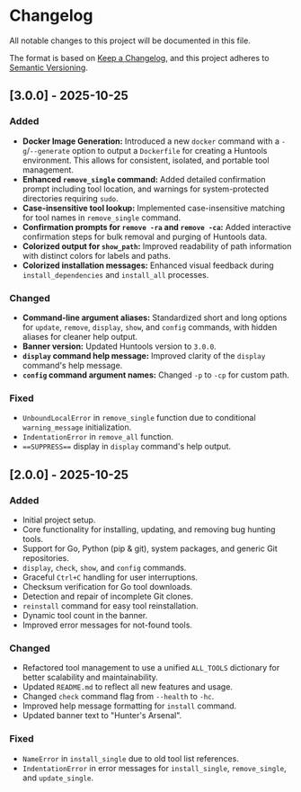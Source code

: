 # Changelog

All notable changes to this project will be documented in this file.

The format is based on [Keep a Changelog](https://keepachangelog.com/en/1.0.0/),
and this project adheres to [Semantic Versioning](https://semver.org/spec/v2.0.0.html).

## [3.0.0] - 2025-10-25

### Added

-   **Docker Image Generation:** Introduced a new `docker` command with a `-g`/`--generate` option to output a `Dockerfile` for creating a Huntools environment. This allows for consistent, isolated, and portable tool management.
-   **Enhanced `remove_single` command:** Added detailed confirmation prompt including tool location, and warnings for system-protected directories requiring `sudo`.
-   **Case-insensitive tool lookup:** Implemented case-insensitive matching for tool names in `remove_single` command.
-   **Confirmation prompts for `remove -ra` and `remove -ca`:** Added interactive confirmation steps for bulk removal and purging of Huntools data.
-   **Colorized output for `show_path`:** Improved readability of path information with distinct colors for labels and paths.
-   **Colorized installation messages:** Enhanced visual feedback during `install_dependencies` and `install_all` processes.

### Changed

-   **Command-line argument aliases:** Standardized short and long options for `update`, `remove`, `display`, `show`, and `config` commands, with hidden aliases for cleaner help output.
-   **Banner version:** Updated Huntools version to `3.0.0`.
-   **`display` command help message:** Improved clarity of the `display` command's help message.
-   **`config` command argument names:** Changed `-p` to `-cp` for custom path.

### Fixed

-   `UnboundLocalError` in `remove_single` function due to conditional `warning_message` initialization.
-   `IndentationError` in `remove_all` function.
-   `==SUPPRESS==` display in `display` command's help output.

## [2.0.0] - 2025-10-25

### Added

-   Initial project setup.
-   Core functionality for installing, updating, and removing bug hunting tools.
-   Support for Go, Python (pip & git), system packages, and generic Git repositories.
-   `display`, `check`, `show`, and `config` commands.
-   Graceful `Ctrl+C` handling for user interruptions.
-   Checksum verification for Go tool downloads.
-   Detection and repair of incomplete Git clones.
-   `reinstall` command for easy tool reinstallation.
-   Dynamic tool count in the banner.
-   Improved error messages for not-found tools.

### Changed

-   Refactored tool management to use a unified `ALL_TOOLS` dictionary for better scalability and maintainability.
-   Updated `README.md` to reflect all new features and usage.
-   Changed `check` command flag from `--health` to `-hc`.
-   Improved help message formatting for `install` command.
-   Updated banner text to "Hunter's Arsenal".

### Fixed

-   `NameError` in `install_single` due to old tool list references.
-   `IndentationError` in error messages for `install_single`, `remove_single`, and `update_single`.